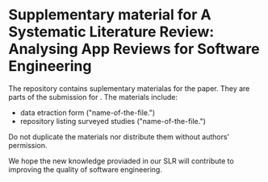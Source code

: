 # Supplementary material for A Systematic Literature Review: Analysing App Reviews for Software Engineering

The repository contains suplementary materialas for the paper. They are parts of the submission for <will be filled once the papers is accepted>. The materials include:

- data etraction form ("name-of-the-file.<formart>")
- repository listing surveyed studies ("name-of-the-file.<format>")

Do not duplicate the materials nor distribute them without authors' permission. 

We hope the new knowledge proviaded in our SLR will contribute to improving the quality of software engineering.





